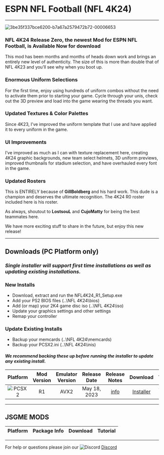 # ESPN NFL Football (NFL 4K24)

-----
![3be35f337bce6200-b7a67a2579472b72-00006653](https://github.com/lostsoul63b/NFL-2K4-Mods/assets/69597675/d909fbcf-3c4a-4927-b58a-d61d8a7afb32)

### NFL 4K24 Release Zero, the newest Mod for ESPN NFL Football, is Available Now for download

This mod has been months and months of heads down work and brings an entirely new level of authenticity. The size of this is more than double that of NFL 4K23 and you’ll see why when you boot up. 

### Enormous Uniform Selections
For the first time, enjoy using hundreds of uniform combos without the need to activate them prior to starting your game. Cycle through your unis, check out the 3D preview and load into the game wearing the threads you want. 

### Updated Textures & Color Palettes
Since 4K23, I’ve improved the uniform template that I use and have applied it to every uniform in the game. 

### UI Improvements
I’ve improved as much as I can with texture replacement here, creating 4K24 graphic backgrounds, new team select helmets, 3D uniform previews, improved thumbnails for stadium selection, and have overhauled every font in the game. 

### Updated Rosters
This is ENTIRELY because of **GillBoldberg** and his hard work. This dude is a champion and deserves the ultimate recognition. The 4K24 R0 roster included here is his roster. 

As always, shoutout to **LostsouL** and **CujoMatty** for being the best teammates here. 

We have more exciting stuff to share in the future, but enjoy this new release!

-----

## Downloads (PC Platform only)

### *Single installer will support first time installations as well as updating existing installations.*

### New Installs
* Download, extract and run the NFL4K24_R1_Setup.exe
* Add your PS2 BIOS files (..\NFL 4K24\bios)
* Add (or map) your 2K4 game disc iso (..\NFL 4K24\iso)
* Update your graphics settings and other settings
* Remap your controller

### Update Existing Installs
* Backup your memcards (..\NFL 4K24\memcards)
* Backup your PCSX2.ini (..\NFL 4K24\inis)

#### *We recommend backing these up before running the installer to update any existing install.*

| Platform | Mod Version | Emulator Version | Release Date  | Release Notes | Download | Tutorial |
| :-------------: | :-------------: | :-------------: | :-------------: | :-------------: | :-------------: |  :-------------: |
| ![PCSX2](https://user-images.githubusercontent.com/69597675/124647169-9baf0800-de63-11eb-974c-a7a4b2aecc1d.png) | R1 | AVX2 | May 18, 2023  | [info](https://github.com/lostsoul63b/NFL-2K4-Mods/blob/main/ClogR1.txt) | [Installer](https://www.mediafire.com/file_premium/yrlsmhhixfh8hwj/NFL4K24_R1_Setup.zip/file) | Coming Soon |

---------
## JSGME MODS
| Platform | Package Info | Download | Tutorial |
| :------------- | :------------- | :------------- | :------------- |


---------
For help or questions please join our ![Discord](https://user-images.githubusercontent.com/69597675/124640725-d1e88980-de5b-11eb-926d-ec5f55b19a62.png) [Discord](https://discord.gg/sBVXzYb)
